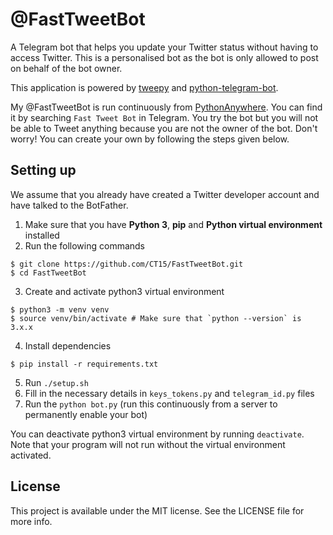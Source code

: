 # @FastTweetBot

A Telegram bot that helps you update your Twitter status without having to
access Twitter. This is a personalised bot as the bot is only allowed to post
on behalf of the bot owner.

This application is powered by [tweepy](https://github.com/tweepy/tweepy) and
[python-telegram-bot](https://github.com/python-telegram-bot/python-telegram-bot).

My @FastTweetBot is run continuously from
[PythonAnywhere](https://www.pythonanywhere.com/). You can find it by searching
`Fast Tweet Bot` in Telegram. You try the bot but you will not be able to Tweet
anything because you are not the owner of the bot. Don't worry! You can create
your own by following the steps given below.

## Setting up

We assume that you already have created a Twitter developer account and have
talked to the BotFather.

1. Make sure that you have **Python 3**, **pip** and **Python virtual environment** installed
2. Run the following commands
  ```shell
  $ git clone https://github.com/CT15/FastTweetBot.git
  $ cd FastTweetBot
  ```
3. Create and activate python3 virtual environment
  ```shell
  $ python3 -m venv venv
  $ source venv/bin/activate # Make sure that `python --version` is 3.x.x
  ```
4. Install dependencies
  ```shell
  $ pip install -r requirements.txt
  ```
5. Run `./setup.sh`
6. Fill in the necessary details in `keys_tokens.py` and `telegram_id.py` files
7. Run the `python bot.py` (run this continuously from a server to permanently enable your bot)

You can deactivate python3 virtual environment by running `deactivate`. Note
that your program will not run without the virtual environment activated.

## License
This project is available under the MIT license. See the LICENSE file for more info.
